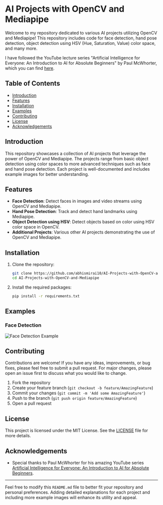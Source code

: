 # AI Projects with OpenCV and Mediapipe

Welcome to my repository dedicated to various AI projects utilizing OpenCV and Mediapipe! This repository includes code for face detection, hand pose detection, object detection using HSV (Hue, Saturation, Value) color space, and many more.

I have followed the YouTube lecture series "Artificial Intelligence for Everyone: An Introduction to AI for Absolute Beginners" by Paul McWhorter, which you can find [here](https://youtube.com/playlist?list=PLGs0VKk2DiYyXlbJVaE8y1qr24YldYNDm&feature=shared).

## Table of Contents

- [Introduction](#introduction)
- [Features](#features)
- [Installation](#installation)
- [Examples](#examples)
- [Contributing](#contributing)
- [License](#license)
- [Acknowledgements](#acknowledgements)

## Introduction

This repository showcases a collection of AI projects that leverage the power of OpenCV and Mediapipe. The projects range from basic object detection using color spaces to more advanced techniques such as face and hand pose detection. Each project is well-documented and includes example images for better understanding.

## Features

- **Face Detection**: Detect faces in images and video streams using OpenCV and Mediapipe.
- **Hand Pose Detection**: Track and detect hand landmarks using Mediapipe.
- **Object Detection using HSV**: Detect objects based on color using HSV color space in OpenCV.
- **Additional Projects**: Various other AI projects demonstrating the use of OpenCV and Mediapipe.

## Installation

1. Clone the repository:
    ```sh
    git clone https://github.com/abhismirai10/AI-Projects-with-OpenCV-and-Mediapipe.git
    cd AI-Projects-with-OpenCV-and-Mediapipe
    ```

2. Install the required packages:
    ```sh
    pip install -r requirements.txt
    ```

## Examples

### Face Detection
![Face Detection Example](https://github.com/abhismirai10/AI-Projects-with-OpenCV-and-Mediapipe/assets/121724635/4225e994-22f5-42ba-aade-be29c9e6db5c)

## Contributing

Contributions are welcome! If you have any ideas, improvements, or bug fixes, please feel free to submit a pull request. For major changes, please open an issue first to discuss what you would like to change.

1. Fork the repository
2. Create your feature branch (`git checkout -b feature/AmazingFeature`)
3. Commit your changes (`git commit -m 'Add some AmazingFeature'`)
4. Push to the branch (`git push origin feature/AmazingFeature`)
5. Open a pull request

## License

This project is licensed under the MIT License. See the [LICENSE](LICENSE) file for more details.

## Acknowledgements

- Special thanks to Paul McWhorter for his amazing YouTube series [Artificial Intelligence for Everyone: An Introduction to AI for Absolute Beginners](https://youtube.com/playlist?list=PLGs0VKk2DiYyXlbJVaE8y1qr24YldYNDm&feature=shared).

---

Feel free to modify this `README.md` file to better fit your repository and personal preferences. Adding detailed explanations for each project and including more example images will enhance its utility and appeal.
